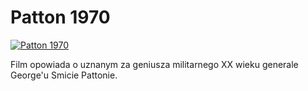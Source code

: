 Patton 1970 
=============
[![Patton 1970 ](http://vidos.pl/images/player.gif)](http://vidos.pl/patton-1970)

 Film opowiada o uznanym za geniusza militarnego XX wieku generale George'u Smicie Pattonie. 
